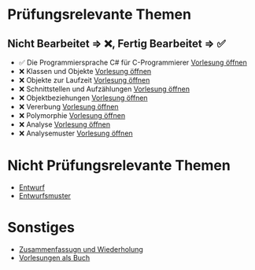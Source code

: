 # Prüfungsrelevante Themen

## Nicht Bearbeitet => ❌,    Fertig Bearbeitet => ✅

- ✅ Die Programmiersprache C# für C-Programmierer [Vorlesung öffnen](./Vorlesungen/02%20-%20Die%20Programmiersprache%20C%23%20f%C3%BCr%20C-Programmierer.pdf)
- ❌ Klassen und Objekte [Vorlesung öffnen](./Vorlesungen/03%20-%20Klassen%20und%20Objekte.pdf)
- ❌ Objekte zur Laufzeit [Vorlesung öffnen](./Vorlesungen/04%20-%20Objekte%20zur%20Laufzeit.pdf)
- ❌ Schnittstellen und Aufzählungen [Vorlesung öffnen](./Vorlesungen/05%20-%20Schnittstellen%20und%20Aufz%C3%A4hlungen.pdf)
- ❌ Objektbeziehungen [Vorlesung öffnen](./Vorlesungen/06%20-%20Objektbeziehungen.pdf)
- ❌ Vererbung [Vorlesung öffnen](./Vorlesungen/07%20-%20Vererbung.pdf)
- ❌ Polymorphie [Vorlesung öffnen](./Vorlesungen/08%20-%20Polymorphie.pdf)
- ❌ Analyse [Vorlesung öffnen](./Vorlesungen/09%20-%20Analyse.pdf)
- ❌ Analysemuster [Vorlesung öffnen](./Vorlesungen/10%20-%20Analysemuster.pdf)

# Nicht Prüfungsrelevante Themen

- [Entwurf](./Vorlesungen/11%20-%20Entwurf.pdf)
- [Entwurfsmuster](./Vorlesungen/12%20-%20Entwurfsmuster.pdf)


# Sonstiges

- [Zusammenfassugn und Wiederholung](./Vorlesungen/13%20-%20Zusammenfassung%20und%20Wiederholung.pdf)
- [Vorlesungen als Buch](./Vorlesungen%20%2B%20%C3%9Cbungen.pdf)